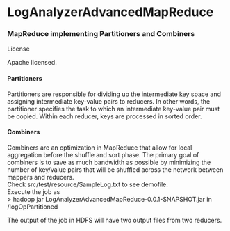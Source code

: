 LogAnalyzerAdvancedMapReduce
============================

<h3><b>MapReduce implementing Partitioners and Combiners</b></h3>

License
 
Apache licensed.
<br>
<h4>Partitioners</h4>
Partitioners are responsible for dividing up the intermediate key space and assigning intermediate key-value pairs to reducers. In other words, the partitioner specifies the task to which an intermediate key-value pair must be copied. Within each reducer, keys are processed in sorted order.
<br>
<h4>Combiners</h4>
Combiners are an optimization in MapReduce that allow for local aggregation before the shuffle and sort phase. The primary goal of combiners is to save as much bandwidth as possible by minimizing the number of key/value pairs that will be shuffled across the network between mappers and reducers.

<br>
Check src/test/resource/SampleLog.txt to see demofile.
<br>
Execute the job as <br>
> hadoop jar LogAnalyzerAdvancedMapReduce-0.0.1-SNAPSHOT.jar in /logOpPartitioned
 <br>
 
The output of the job in HDFS will have two output files from two reducers.
